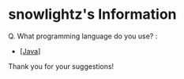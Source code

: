 # snowlightz's Information

Q. What programming language do you use? :
- [[Java](https://mckd.kr/assets/java.png)]

Thank you for your suggestions!
